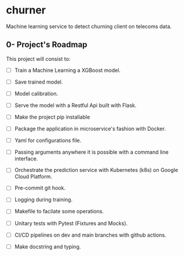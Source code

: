 # churner
Machine learning service to detect churning client on telecoms data.


## 0- Project's Roadmap

This project will consist to:

- [ ] Train a Machine Learning a XGBoost model.
- [ ] Save trained model.
- [ ] Model calibration.
- [ ] Serve the model with a Restful Api built with Flask.
- [ ] Make the project pip installable
- [ ] Package the application in microservice's fashion with Docker.
- [ ] Yaml for configurations file.
- [ ] Passing arguments anywhere it is possible with a command line interface.
- [ ] Orchestrate the prediction service with Kubernetes (k8s) on Google Cloud Platform.
- [ ] Pre-commit git hook.
- [ ] Logging during training.
- [ ] Makefile to facilate some operations.
- [ ] Unitary tests with Pytest (Fixtures and Mocks).
- [ ] CI/CD pipelines on dev and main branches with github actions.
- [ ] Make docstring and typing.

